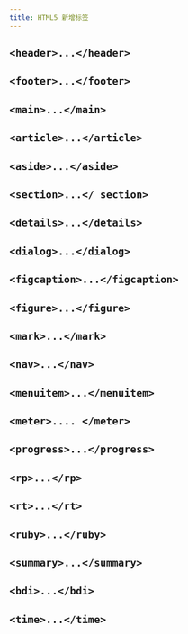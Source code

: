 ```yaml
---
title: HTML5 新增标签
---
```


## `<header>...</header>`

## `<footer>...</footer>`

## `<main>...</main>`

## `<article>...</article>`

## `<aside>...</aside>`

## `<section>...</ section>`

## `<details>...</details>`

## `<dialog>...</dialog>`

## `<figcaption>...</figcaption>`

## `<figure>...</figure>`

## `<mark>...</mark>`

## `<nav>...</nav>`

## `<menuitem>...</menuitem>`

## `<meter>.... </meter>`

## `<progress>...</progress>`

## `<rp>...</rp>`

## `<rt>...</rt>`

## `<ruby>...</ruby>`

## `<summary>...</summary>`

## `<bdi>...</bdi>`

## `<time>...</time>`

## <wbr/>
